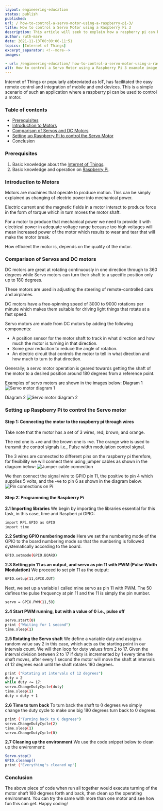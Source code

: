 ```yaml
---
layout: engineering-education
status: publish
published:
url: / how-to-control-a-servo-motor-using-a-raspberry-pi-3/
title: How to control a Servo Motor using a Raspberry Pi 3
description: This article will seek to explain how a raspberry pi can be programmed to control a servo motor. The aim is to simulate a simple IoT scenario where the motor simulates a car engine and the Raspberry Pi simulates the control system.
author: ruth-mare
date: 2021-11-13T00:00:00-11:51
topics: [Internet of Things]
excerpt_separator: <!--more-->
images:

- url: /engineering-education/ how-to-control-a-servo-motor-using-a-raspberry-pi-3/hero.jpg
alt: How to control a Servo Motor using a Raspberry Pi 3 example image
---
```

Internet of Things or popularly abbreviated as IoT, has facilitated the easy remote control and integration of mobile and end devices. This is a simple scenario of such an application where a raspberry pi can be used to control a motor.
<!--more-->

### Table of contents
- [Prerequisites](#prerequisites)
- [Introduction to Motors](#introduction-to-motors)
- [Comparison of Servos and DC Motors](#comparison-of-servos-and-dc-motors)
- [Setting up Raspberry Pi to control the Servo Motor](#setting-up-raspberry-pi-to-control-the-servo-motor)
- [Conclusion](#conclusion)

### Prerequisites
1. Basic knowledge about the [Internet of Things](https://www.section.io/engineering-education/an-overview-of-iot-technology/).
2. Basic knowledge and operation on [Raspberry Pi](raspberrypi.org).


### Introduction to Motors
Motors are machines that operate to produce motion. This can be simply explained as changing of electric power into mechanical power.

Electric current and the magnetic fields in a motor interact to produce force in the form of torque which in turn moves the motor shaft.

For a motor to produce that mechanical power we need to provide it with electrical power in adequate voltage range because too high voltages will mean increased power of the motor which results to wear and tear that will make the motor break.

How efficient the motor is, depends on the quality of the motor.

### Comparison of Servos and DC motors
DC motors are great at rotating continuously in one direction through to 360 degrees while Servo motors can turn their shaft to a specific position only up to 180 degrees.

These motors are used in adjusting the steering of remote-controlled cars and airplanes.

DC motors have a free-spinning speed of 3000 to 9000 rotations per minute which makes them suitable for driving light things that rotate at a fast speed.

Servo motors are made from DC motors by adding the following components:
-	A position sensor for the motor shaft to track in what direction and how much the motor is turning in that direction.
-	Some gear reduction to reduce the angle of rotation.
-	An electric circuit that controls the motor to tell in what direction and how much to turn to that direction.

Generally; a servo motor operation is geared towards getting the shaft of the motor to a desired position around 180 degrees from a reference point.

Examples of servo motors are shown in the images below:
Diagram 1
![Servo motor diagram 1](/engineering-education/how-to-control-a-servo-motor-using-a-raspberry-pi-3/servo.png)

Diagram 2
![Servo motor diagram 2](/engineering-education/how-to-control-a-servo-motor-using-a-raspberry-pi-3/servo-motor.png)

### Setting up Raspberry Pi to control the Servo motor

#### Step 1: Connecting the motor to the raspberry pi through wires
Take note that the motor has a set of 3 wires, red, brown, and orange.

The red one is +ve and the brown one is -ve. The orange wire is used to transmit the control signals i.e., Pulse width modulation control signal.

The 3 wires are connected to different pins on the raspberry pi therefore, for flexibility we will connect them using jumper cables as shown in the diagram below:
![Jumper cable connection](/engineering-education/how-to-control-a-servo-motor-using-a-raspberry-pi-3/jumper-cable.png)

We then connect the signal wire to GPIO pin 11, the positive to pin 4 which supplies 5 volts, and the -ve to pin 6 as shown in the diagram below:
![Pin connections on Pi](/engineering-education/how-to-control-a-servo-motor-using-a-raspberry-pi-3/pi-pin-numbering.jpg)

#### Step 2: Programming the Raspberry Pi
**2.1 Importing libraries**
We begin by importing the libraries essential for this task, in this case, time and Raspberi pi GPIO:

```bash
import RPi.GPIO as GPIO
import time
```

**2.2 Setting GPIO numbering mode**
Here we set the numbering mode of the GPIO to the board numbering mode so that the numbering is followed systematically according to the board.

```bash
GPIO.setmode(GPIO.BOARD)
```

**2.3 Setting pin 11 as an output, and servo as pin 11 with PWM (Pulse Width Modulation)**
We proceed to set pin 11 as the output:

```bash
GPIO.setup(11,GPIO.OUT)
```

Next, we set up a variable I called mine servo as pin 11 with PWM.
The 50 defines the pulse frequency at pin 11 and the 11 is simply the pin number.

```bash
servo = GPIO.PWM(11,50)
```

**2.4 Start PWM running, but with a value of 0 i.e., pulse off**

```bash
servo.start(0)
print ("Waiting for 1 second")
time.sleep(1)
```

**2.5 Rotating the Servo shaft**
We define a variable duty and assign a random value say 2 in this case, which acts as the starting point in our intervals count.
We will then loop for duty values from 2 to 17. Given the interval division between 2 to 17 if duty is incremented by 1 every time the shaft moves, after every 1 second the motor will move the shaft at intervals of 12 degrees each until the shaft rotates 180 degrees.

```bash
print ("Rotating at intervals of 12 degrees")
duty = 2
while duty <= 17:
servo.ChangeDutyCycle(duty)
time.sleep(1)
duty = duty + 1
```
**2.6 Time to turn back**
To turn back the shaft to 0 degrees we simply change the duty cycle to make one big 180 degrees turn back to 0 degrees.
```bash
print ("Turning back to 0 degrees")
servo.ChangeDutyCycle(2)
time.sleep(1)
servo.ChangeDutyCycle(0)
```
**2.7 Cleaning up the environment**
We use the code snippet below to clean up the environment:
```bash
Servo.stop()
GPIO.cleanup()
print ("Everything's cleaned up")
```
### Conclusion
The above piece of code when run all together would execute turning of the motor shaft 180 degrees forth and back, then clean up the operating environment. You can try the same with more than one motor and see how fun this can get.
Happy coding!
